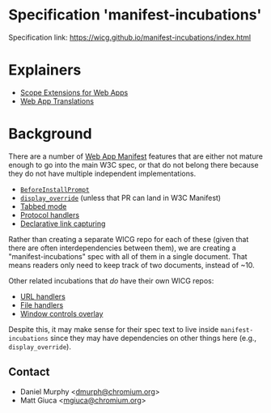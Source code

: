 
# Specification 'manifest-incubations'

Specification link: https://wicg.github.io/manifest-incubations/index.html

# Explainers

 - [Scope Extensions for Web Apps](scope_extensions-explainer.md)
 - [Web App Translations](translations-explainer.md)

# Background

There are a number of [Web App Manifest](https://www.w3.org/TR/appmanifest/) features that are either not mature enough to go into the main W3C spec, or that do not belong there because they do not have multiple independent implementations.

- [`BeforeInstallPrompt`](https://github.com/w3c/manifest/pull/836)
- [`display_override`](https://github.com/w3c/manifest/pull/932) (unless that PR can land in W3C Manifest)
- [Tabbed mode](https://github.com/w3c/manifest/issues/737)
- [Protocol handlers](https://github.com/w3c/manifest/issues/846)
- [Declarative link capturing](https://github.com/WICG/sw-launch/blob/master/declarative_link_capturing.md)

Rather than creating a separate WICG repo for each of these (given that there are often interdependencies between them), we are creating a "manifest-incubations" spec with all of them in a single document. That means readers only need to keep track of two documents, instead of ~10.

Other related incubations that _do_ have their own WICG repos:

- [URL handlers](https://github.com/WICG/pwa-url-handler/)
- [File handlers](https://github.com/WICG/file-handling/)
- [Window controls overlay](https://github.com/WICG/window-controls-overlay/)

Despite this, it may make sense for their spec text to live inside `manifest-incubations` since they may have dependencies on other things here (e.g., `display_override`).

## Contact

* Daniel Murphy \<dmurph@chromium.org\>
* Matt Giuca \<mgiuca@chromium.org\>
